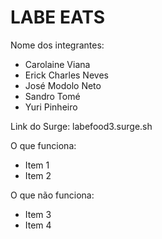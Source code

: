 # LABE EATS

Nome dos integrantes: 
- Carolaine Viana
- Erick Charles Neves
- José Modolo Neto
- Sandro Tomé
- Yuri Pinheiro

Link do Surge: labefood3.surge.sh

O que funciona:
- Item 1
- Item 2

O que não funciona: 
- Item 3
- Item 4
